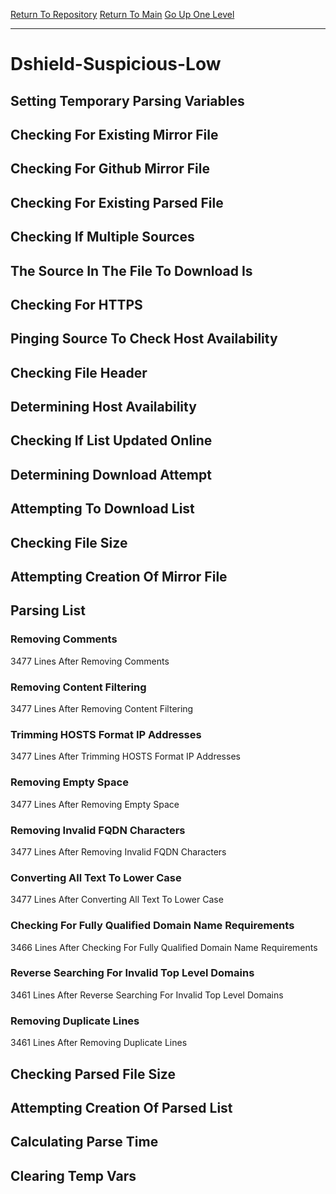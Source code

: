 [Return To Repository](https://github.com/deathbybandaid/piholeparser/)
[Return To Main](https://github.com/deathbybandaid/piholeparser/blob/master/RecentRunLogs/Mainlog.md)
[Go Up One Level](https://github.com/deathbybandaid/piholeparser/blob/master/RecentRunLogs/TopLevelScripts/30-Processing-Blacklists.md)
____________________________________
# Dshield-Suspicious-Low
## Setting Temporary Parsing Variables
## Checking For Existing Mirror File
## Checking For Github Mirror File
## Checking For Existing Parsed File
## Checking If Multiple Sources
## The Source In The File To Download Is
## Checking For HTTPS
## Pinging Source To Check Host Availability
## Checking File Header
## Determining Host Availability
## Checking If List Updated Online
## Determining Download Attempt
## Attempting To Download List
## Checking File Size
## Attempting Creation Of Mirror File
## Parsing List
### Removing Comments
3477 Lines After Removing Comments
### Removing Content Filtering
3477 Lines After Removing Content Filtering
### Trimming HOSTS Format IP Addresses
3477 Lines After Trimming HOSTS Format IP Addresses
### Removing Empty Space
3477 Lines After Removing Empty Space
### Removing Invalid FQDN Characters
3477 Lines After Removing Invalid FQDN Characters
### Converting All Text To Lower Case
3477 Lines After Converting All Text To Lower Case
### Checking For Fully Qualified Domain Name Requirements
3466 Lines After Checking For Fully Qualified Domain Name Requirements
### Reverse Searching For Invalid Top Level Domains
3461 Lines After Reverse Searching For Invalid Top Level Domains
### Removing Duplicate Lines
3461 Lines After Removing Duplicate Lines
## Checking Parsed File Size
## Attempting Creation Of Parsed List
## Calculating Parse Time
## Clearing Temp Vars
